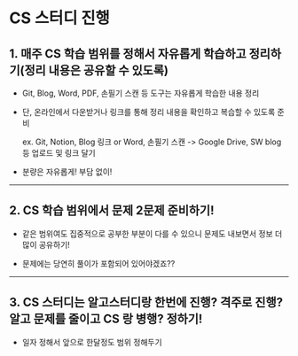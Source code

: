 # CS 스터디 진행


## 1. 매주 CS 학습 범위를 정해서 자유롭게 학습하고 정리하기(정리 내용은 공유할 수 있도록)

- Git, Blog, Word, PDF, 손필기 스캔 등 도구는 자유롭게 학습한 내용 정리

- 단, 온라인에서 다운받거나 링크를 통해 정리 내용을 확인하고 복습할 수 있도록 준비

  ex. Git, Notion, Blog 링크 or Word, 손필기 스캔 -> Google Drive, SW blog 등 업로드 및 링크 달기

- 분량은 자유롭게! 부담 없이!

-----

## 2. CS 학습 범위에서 문제 2문제 준비하기!

- 같은 범위여도 집중적으로 공부한 부분이 다를 수 있으니 문제도 내보면서 정보 더 많이 공유하기!
 
- 문제에는 당연히 풀이가 포함되어 있어야겠죠??

-----

## 3. CS 스터디는 알고스터디랑 한번에 진행? 격주로 진행?  알고 문제를 줄이고 CS 랑 병행? 정하기!

- 일자 정해서 앞으로 한달정도 범위 정해두기
